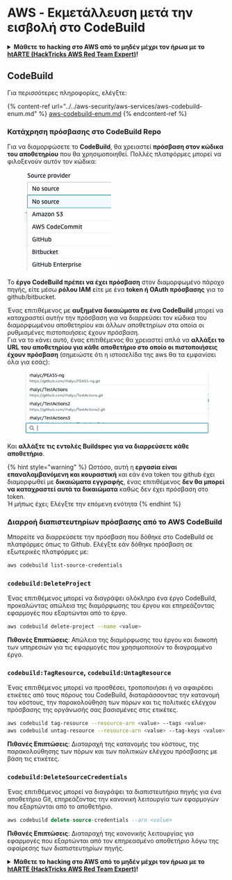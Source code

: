 # AWS - Εκμετάλλευση μετά την εισβολή στο CodeBuild

<details>

<summary><strong>Μάθετε το hacking στο AWS από το μηδέν μέχρι τον ήρωα με το</strong> <a href="https://training.hacktricks.xyz/courses/arte"><strong>htARTE (HackTricks AWS Red Team Expert)</strong></a><strong>!</strong></summary>

Άλλοι τρόποι για να υποστηρίξετε το HackTricks:

* Εάν θέλετε να δείτε την **εταιρεία σας να διαφημίζεται στο HackTricks** ή να **κατεβάσετε το HackTricks σε μορφή PDF** ελέγξτε τα [**ΣΧΕΔΙΑ ΣΥΝΔΡΟΜΗΣ**](https://github.com/sponsors/carlospolop)!
* Αποκτήστε το [**επίσημο PEASS & HackTricks swag**](https://peass.creator-spring.com)
* Ανακαλύψτε [**The PEASS Family**](https://opensea.io/collection/the-peass-family), τη συλλογή μας από αποκλειστικά [**NFTs**](https://opensea.io/collection/the-peass-family)
* **Εγγραφείτε στη** 💬 [**ομάδα Discord**](https://discord.gg/hRep4RUj7f) ή στη [**ομάδα telegram**](https://t.me/peass) ή **ακολουθήστε** μας στο **Twitter** 🐦 [**@hacktricks_live**](https://twitter.com/hacktricks_live)**.**
* **Μοιραστείτε τα κόλπα σας για το hacking υποβάλλοντας PRs στα** [**HackTricks**](https://github.com/carlospolop/hacktricks) και [**HackTricks Cloud**](https://github.com/carlospolop/hacktricks-cloud) αποθετήρια του github.

</details>

## CodeBuild

Για περισσότερες πληροφορίες, ελέγξτε:

{% content-ref url="../../aws-security/aws-services/aws-codebuild-enum.md" %}
[aws-codebuild-enum.md](../../aws-security/aws-services/aws-codebuild-enum.md)
{% endcontent-ref %}

### Κατάχρηση πρόσβασης στο CodeBuild Repo

Για να διαμορφώσετε το **CodeBuild**, θα χρειαστεί **πρόσβαση στον κώδικα του αποθετηρίου** που θα χρησιμοποιηθεί. Πολλές πλατφόρμες μπορεί να φιλοξενούν αυτόν τον κώδικα:

<figure><img src="../../../.gitbook/assets/image (3) (5).png" alt=""><figcaption></figcaption></figure>

Το **έργο CodeBuild πρέπει να έχει πρόσβαση** στον διαμορφωμένο πάροχο πηγής, είτε μέσω **ρόλου IAM** είτε με ένα **token ή OAuth πρόσβασης** για το github/bitbucket.

Ένας επιτιθέμενος με **αυξημένα δικαιώματα σε ένα CodeBuild** μπορεί να καταχραστεί αυτήν την πρόσβαση για να διαρρεύσει τον κώδικα του διαμορφωμένου αποθετηρίου και άλλων αποθετηρίων στα οποία οι ρυθμισμένες πιστοποιήσεις έχουν πρόσβαση.\
Για να το κάνει αυτό, ένας επιτιθέμενος θα χρειαστεί απλά να **αλλάξει το URL του αποθετηρίου για κάθε αποθετήριο στο οποίο οι πιστοποιήσεις έχουν πρόσβαση** (σημειώστε ότι η ιστοσελίδα της aws θα τα εμφανίσει όλα για εσάς):

<figure><img src="../../../.gitbook/assets/image (11) (1) (2).png" alt=""><figcaption></figcaption></figure>

Και **αλλάξτε τις εντολές Buildspec για να διαρρεύσετε κάθε αποθετήριο**.

{% hint style="warning" %}
Ωστόσο, αυτή η **εργασία είναι επαναλαμβανόμενη και κουραστική** και εάν ένα token του github έχει διαμορφωθεί με **δικαιώματα εγγραφής**, ένας επιτιθέμενος **δεν θα μπορεί να καταχραστεί αυτά τα δικαιώματα** καθώς δεν έχει πρόσβαση στο token.\
Ή μήπως έχει; Ελέγξτε την επόμενη ενότητα
{% endhint %}

### Διαρροή διαπιστευτηρίων πρόσβασης από το AWS CodeBuild

Μπορείτε να διαρρεύσετε την πρόσβαση που δόθηκε στο CodeBuild σε πλατφόρμες όπως το Github. Ελέγξτε εάν δόθηκε πρόσβαση σε εξωτερικές πλατφόρμες με:
```bash
aws codebuild list-source-credentials
```
### `codebuild:DeleteProject`

Ένας επιτιθέμενος μπορεί να διαγράψει ολόκληρο ένα έργο CodeBuild, προκαλώντας απώλεια της διαμόρφωσης του έργου και επηρεάζοντας εφαρμογές που εξαρτώνται από το έργο.
```bash
aws codebuild delete-project --name <value>
```
**Πιθανές Επιπτώσεις**: Απώλεια της διαμόρφωσης του έργου και διακοπή των υπηρεσιών για τις εφαρμογές που χρησιμοποιούν το διαγραμμένο έργο.

### `codebuild:TagResource`, `codebuild:UntagResource`

Ένας επιτιθέμενος μπορεί να προσθέσει, τροποποιήσει ή να αφαιρέσει ετικέτες από τους πόρους του CodeBuild, διαταράσσοντας την κατανομή του κόστους, την παρακολούθηση των πόρων και τις πολιτικές ελέγχου πρόσβασης της οργάνωσής σας βασισμένες στις ετικέτες.
```bash
aws codebuild tag-resource --resource-arn <value> --tags <value>
aws codebuild untag-resource --resource-arn <value> --tag-keys <value>
```
**Πιθανές Επιπτώσεις**: Διαταραχή της κατανομής του κόστους, της παρακολούθησης των πόρων και των πολιτικών ελέγχου πρόσβασης με βάση τις ετικέτες.

### `codebuild:DeleteSourceCredentials`

Ένας επιτιθέμενος μπορεί να διαγράψει τα διαπιστευτήρια πηγής για ένα αποθετήριο Git, επηρεάζοντας την κανονική λειτουργία των εφαρμογών που εξαρτώνται από το αποθετήριο.
```sql
aws codebuild delete-source-credentials --arn <value>
```
**Πιθανές Επιπτώσεις**: Διαταραχή της κανονικής λειτουργίας για εφαρμογές που εξαρτώνται από τον επηρεασμένο αποθετήριο λόγω της αφαίρεσης των διαπιστευτηρίων πηγής. 

<details>

<summary><strong>Μάθετε το hacking στο AWS από το μηδέν μέχρι τον ήρωα με το</strong> <a href="https://training.hacktricks.xyz/courses/arte"><strong>htARTE (HackTricks AWS Red Team Expert)</strong></a><strong>!</strong></summary>

Άλλοι τρόποι για να υποστηρίξετε το HackTricks:

* Εάν θέλετε να δείτε την **εταιρεία σας να διαφημίζεται στο HackTricks** ή να **κατεβάσετε το HackTricks σε μορφή PDF**, ελέγξτε τα [**ΠΑΚΕΤΑ ΣΥΝΔΡΟΜΗΣ**](https://github.com/sponsors/carlospolop)!
* Αποκτήστε το [**επίσημο PEASS & HackTricks swag**](https://peass.creator-spring.com)
* Ανακαλύψτε [**την Οικογένεια PEASS**](https://opensea.io/collection/the-peass-family), τη συλλογή μας από αποκλειστικά [**NFTs**](https://opensea.io/collection/the-peass-family)
* **Εγγραφείτε στη** 💬 [**ομάδα Discord**](https://discord.gg/hRep4RUj7f) ή στην [**ομάδα telegram**](https://t.me/peass) ή **ακολουθήστε** μας στο **Twitter** 🐦 [**@hacktricks_live**](https://twitter.com/hacktricks_live)**.**
* **Μοιραστείτε τα κόλπα σας για το hacking υποβάλλοντας PRs στα** [**HackTricks**](https://github.com/carlospolop/hacktricks) και [**HackTricks Cloud**](https://github.com/carlospolop/hacktricks-cloud) αποθετήρια του github.

</details>
